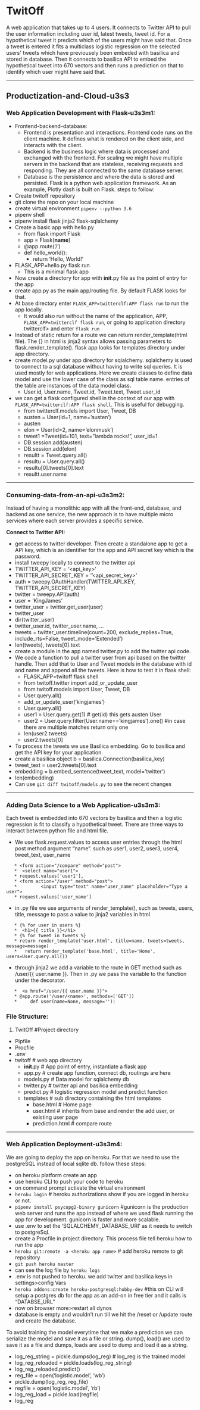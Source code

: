 # TwitOff
A web application that takes up to 4 users. It connects to Twitter API to pull the user information including user id, latest tweets, tweet id. For a hypothetical tweet it predicts which of the users might have said that.
Once a tweet is entered it fits a multiclass logistic regression on the selected users' tweets which have previousely been embeded with basilica and stored in database. Then it connects to basilica API to embed the hypothetical tweet into 670 vectors and then runs a prediction on that to identify which user might have said that.
___

## Productization-and-Cloud-u3s3

### Web Application Development with Flask-u3s3m1:

* Frontend-backend-database:
   * Frontend is presentation and interactions. Frontend code runs on the client machine. It defines what is rendered on the client side, and interacts with the client.
   * Backend is the business logic where data is processed and exchanged with the frontend. For scaling we might have multiple servers in the backend that are stateless, receiving requests and responding. They are all connected to the same database server.
   * Database is the persistence and where the data is stored and persisted. 
Flask is a python web application framework. As an example, Plotly dash is built on Flask.
steps to follow:
* Create twitoff repository
* git clone the repo on your local machine
* create virtual environment `pipenv --python 3.6`
* pipenv shell
* pipenv install flask jinja2 flask-sqlalchemy
* Create a basic app with hello.py
   * from flask import Flask
   * app = Flask(__name__)
   * @app.route(‘/’)
   * def hello_world():
      * return ‘Hello, World!’
* FLASK_APP=hello.py flask run
   * This is a minimal flask app
* Now create a directory for app with __init__.py file as the point of entry for the app
* create app.py as the main app/routing file. By default FLASK looks for that.
* At base directory enter `FLASK_APP=twitterclf:APP flask run` to run the app locally.
   * It would also run without the name of the application, APP, `FLASK_APP=twitterclf flask run`, or going to application directory twitterclf\> and enter `flask run`
* Instead of static return for a route we can return render_template(html file). The {} in html is jinja2 syntax allows passing parameters to flask.render_template(). flask app looks for templates directory under app directory.
* create model.py under app directory for sqlalchemy. sqlalchemy is used to connect to a sql database without having to write sql queries. It is used mostly for web applications. Here we create classes to define data model and use the lower case of the class as sql table name. entries of the table are instances of the data model class.
   * User.id, User.name, Tweet.id, Tweet.text, Tweet.user_id
* we can get a flask configured shell in the context of our app with `FLASK_APP=twitterclf:APP flask shell`. This is useful for debugging.
   * from twitterclf.models import User, Tweet, DB
   * austen = User(id=1, name=’austen’)
   * austen
   * elon = User(id=2, name=’elonmusk’)
   * tweet1 =Tweet(id=101, text=”lambda rocks!”, user_id=1
   * DB.session.add(austen)
   * DB.session.add(elon)
   * resultt = Tweet.query.all()
   * resultu = User.query.all()
   * resultu[0].tweets[0].text
   * resultt.user.name
___
### Consuming-data-from-an-api-u3s3m2:

Instead of having a monolithic app with all the front-end, database, and backend as one service, the new approach is to have multiple micro services where each server provides a specific service.

**Connect to Twitter API:**

* get access to twitter developer. Then create a standalone app to get a API key, which is an identifier for the app and API secret key which is the password. 
* install tweepy locally to connect to the twitter api
* TWITTER_API_KEY = ‘<api_key>’
* TWITTER_API_SECRET_KEY = ‘’<api_secret_key>’
* auth = tweepy.OAuthHandler(TWITTER_API_KEY, TWITTER_API_SECRET_KEY)
* twitter = tweepy.API(auth)
* user = ‘KingJames’
* twitter_user = twitter.get_user(user)
* twitter_user
* dir(twitter_user)
* twitter_user.id, twitter_user.name, …
* tweets = twitter_user.timeline(count=200, exclude_replies=True, include_rts=False, tweet_mode=’Extended’)
* len(tweets), tweets[0].text
* create a module in the app named twitter.py to add the twitter api code.
* We code a function to pull a twitter user from api based on the twitter handle. Then add that to User and Tweet models in the database with id and name and append all the tweets. Here is how to test it in flask shell:
   * FLASK_APP=twitoff flask shell
   * from twitoff.twitter import add_or_update_user
   * from twitoff.models import User, Tweet, DB
   * User.query.all()
   * add_or_update_user(‘kingjames’)
   * User.query.all()
   * user1 = User.query.get(1)        # get(id) this gets austen User
   * user2 = User.query.filter(User.name==’kingjames’).one()        #in case there are multiple matches return only one
   * len(user2.tweets)
   * user2.tweets[0]
* To process the tweets we use Basilica embedding. Go to basilica and get the API key for your application.
* create a basilica object b = basilica.Connection(basilica_key)
* tweet_text = user2.tweets[0].text
* embedding = b.embed_sentence(tweet_text, model=’twitter’)
* len(embedding)
* Can use `git diff twitoff/models.py` to see the recent changes
___
### Adding Data Science to a Web Application-u3s3m3:
Each tweet is embedded into 670 vectors by basilica and then a logistic regression is fit to classify a hypothetical tweet. There are three ways to interact between python file and html file.  
* We use flask.request.values to access user entries through the html post method argument “name”. such as user1, user2, user3, user4, tweet_text, user_name
```  
   * <form action="/compare" method="post">
   *  <select name="user1">
   * request.values['user1'],
   * <form action="/user" method="post">
   *         <input type="text" name="user_name" placeholder="Type a user">
   * request.values['user_name']
```   
* in .py file we use arguments of render_template(), such as tweets, users, title, message to pass a value to jinja2 variables in html
```   
   * {% for user in users %}
   *  <h1>{{ title }}</h1>
   * {% for tweet in tweets %}
   * return render_template('user.html', title=name, tweets=tweets, message=message)
   *   return render_template('base.html', title='Home', users=User.query.all())
```
* through jinja2 we add a variable to the route in GET method such as /user/{{ user.name }}. Then in .py we pass the variable to the function under the decorator.
```   
   *  <a href="/user/{{ user.name }}">
   * @app.route('/user/<name>', methods=['GET'])
   *     def user(name=None, message=''):
```

### File Structure:
1. TwitOff                                #Project directory
* Pipfile
* Procfile
* .env
* twitoff                        # web app directory
   * __init__.py        # App point of entry, instantiate a flask app
   * app.py                # create app function, connect db, routings are here
   * models.py        # Data model for sqlalchemy db
   * twitter.py        # twitter api and basilica embedding
   * predict.py        # logistic regression model and predict function
   * templates        # sub directory containing the html templates
      * base.html        # Home page
      * user.html        # inherits from base and render the add user, or existing user page
      * prediction.html        # compare route 
____
### Web Application Deployment-u3s3m4:
  
We are going to deploy the app on heroku. For that we need to use the postgreSQL instead of local sqlite db. follow these steps:
* on heroku platform create an app
* use heroku CLI to push your code to heroku
* on command prompt activate the virtual environment
* `heroku login` # heroku authorizations show if you are logged in heroku or not. 
* `pipenv install psycopg2-binary gunicorn`        #gunicorn is the production web server and runs the app instead of where we used flask running the app for development. gunicorn is faster and more scalable.
* use .env to set the ‘SQLALCHEMY_DATABASE_URI’ as it needs to switch to postgreSqL
* create a Procfile in project directory. This process file tell heroku how to run the app
* `heroku git:remote -a <heroku app name>`        # add heroku remote to git repository
* `git push heroku master`
* can see the log file by `heroku logs`
* .env is not pushed to heroku. we add twitter and basilica keys in settings>config Vars
* `heroku addons:create heroku-postgresql:hobby-dev`        #this on CLI will setup a postgres db for the app as an add-on in free tier and it calls is “DATABSE_URL”
* now on browser more>restart all dynos
* database is empty and wouldn’t run till we hit the /reset or /update route and create the database.

To avoid training the model everytime that we make a prediction we can serialize the model and save it as a file or string. dump(), load() are used to save it as a file and dumps, loads are used to dump and load it as a string.
* log_reg_string = pickle.dumps(log_reg)        # log_reg is the trained model
* log_reg_reloaded = pickle.loads(log_reg_string)
* log_reg_reloaded.predict()
* reg_file = open(‘logistic.model’, ‘wb’)
* pickle.dump(log_reg, reg_file)
* regfile = open(‘logistic.model’, ‘rb’)
* log_reg_load = pickle.load(regfile)
* log_reg 
